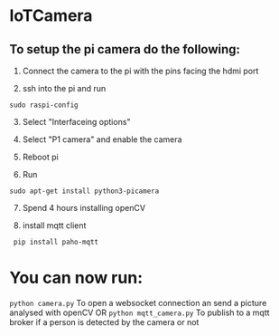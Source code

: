 # IoTCamera

## To setup the pi camera do the following:

1. Connect the camera to the pi with the pins facing the hdmi port

2. ssh into the pi and run

 `sudo raspi-config`

3. Select "Interfaceing options"

4. Select "P1 camera" and enable the camera

5. Reboot pi

6. Run 

`sudo apt-get install python3-picamera`

7. Spend 4 hours installing openCV

8. install mqtt client

` pip install paho-mqtt`

# You can now run:

`python camera.py` To open a websocket connection an send a picture analysed with openCV
OR
`python mqtt_camera.py` To publish to a mqtt broker if a person is detected by the camera or not
